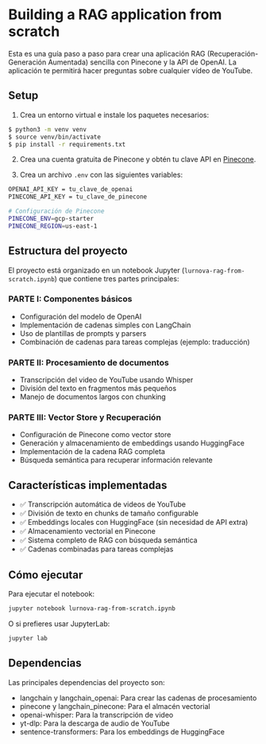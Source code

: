 # Building a RAG application from scratch

Esta es una guía paso a paso para crear una aplicación RAG (Recuperación-Generación Aumentada) sencilla con Pinecone y la API de OpenAI. La aplicación te permitirá hacer preguntas sobre cualquier vídeo de YouTube.

## Setup

1. Crea un entorno virtual e instale los paquetes necesarios:

```bash
$ python3 -m venv venv
$ source venv/bin/activate
$ pip install -r requirements.txt
```

2. Crea una cuenta gratuita de Pinecone y obtén tu clave API en [Pinecone](https://www.pinecone.io/).

3. Crea un archivo `.env` con las siguientes variables:

```bash
OPENAI_API_KEY = tu_clave_de_openai
PINECONE_API_KEY = tu_clave_de_pinecone

# Configuración de Pinecone
PINECONE_ENV=gcp-starter
PINECONE_REGION=us-east-1
```

## Estructura del proyecto

El proyecto está organizado en un notebook Jupyter (`lurnova-rag-from-scratch.ipynb`) que contiene tres partes principales:

### PARTE I: Componentes básicos
- Configuración del modelo de OpenAI
- Implementación de cadenas simples con LangChain
- Uso de plantillas de prompts y parsers
- Combinación de cadenas para tareas complejas (ejemplo: traducción)

### PARTE II: Procesamiento de documentos
- Transcripción del video de YouTube usando Whisper
- División del texto en fragmentos más pequeños
- Manejo de documentos largos con chunking

### PARTE III: Vector Store y Recuperación
- Configuración de Pinecone como vector store
- Generación y almacenamiento de embeddings usando HuggingFace
- Implementación de la cadena RAG completa
- Búsqueda semántica para recuperar información relevante

## Características implementadas

- ✅ Transcripción automática de videos de YouTube
- ✅ División de texto en chunks de tamaño configurable
- ✅ Embeddings locales con HuggingFace (sin necesidad de API extra)
- ✅ Almacenamiento vectorial en Pinecone
- ✅ Sistema completo de RAG con búsqueda semántica
- ✅ Cadenas combinadas para tareas complejas

## Cómo ejecutar

Para ejecutar el notebook:

```bash
jupyter notebook lurnova-rag-from-scratch.ipynb
```

O si prefieres usar JupyterLab:

```bash
jupyter lab
```

## Dependencias

Las principales dependencias del proyecto son:

- langchain y langchain_openai: Para crear las cadenas de procesamiento
- pinecone y langchain_pinecone: Para el almacén vectorial
- openai-whisper: Para la transcripción de video
- yt-dlp: Para la descarga de audio de YouTube
- sentence-transformers: Para los embeddings de HuggingFace
